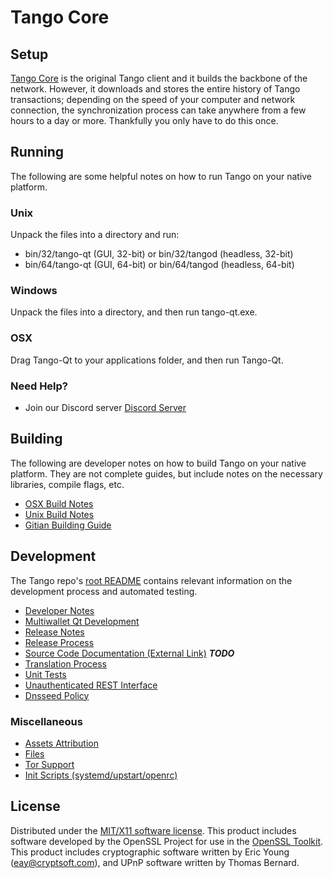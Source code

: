 Tango Core
=====================

Setup
---------------------
[Tango Core](https://www.tngo.network) is the original Tango client and it builds the backbone of the network. However, it downloads and stores the entire history of Tango transactions; depending on the speed of your computer and network connection, the synchronization process can take anywhere from a few hours to a day or more. Thankfully you only have to do this once.

Running
---------------------
The following are some helpful notes on how to run Tango on your native platform.

### Unix

Unpack the files into a directory and run:

- bin/32/tango-qt (GUI, 32-bit) or bin/32/tangod (headless, 32-bit)
- bin/64/tango-qt (GUI, 64-bit) or bin/64/tangod (headless, 64-bit)

### Windows

Unpack the files into a directory, and then run tango-qt.exe.

### OSX

Drag Tango-Qt to your applications folder, and then run Tango-Qt.

### Need Help?

* Join our Discord server [Discord Server](https://discordapp.com/invite/9nzt37V)

Building
---------------------
The following are developer notes on how to build Tango on your native platform. They are not complete guides, but include notes on the necessary libraries, compile flags, etc.

- [OSX Build Notes](build-osx.md)
- [Unix Build Notes](build-unix.md)
- [Gitian Building Guide](gitian-building.md)

Development
---------------------
The Tango repo's [root README](https://github.com/tango/tango/blob/master/README.md) contains relevant information on the development process and automated testing.

- [Developer Notes](developer-notes.md)
- [Multiwallet Qt Development](multiwallet-qt.md)
- [Release Notes](release-notes.md)
- [Release Process](release-process.md)
- [Source Code Documentation (External Link)](https://dev.visucore.com/bitcoin/doxygen/) ***TODO***
- [Translation Process](translation_process.md)
- [Unit Tests](unit-tests.md)
- [Unauthenticated REST Interface](REST-interface.md)
- [Dnsseed Policy](dnsseed-policy.md)

### Miscellaneous
- [Assets Attribution](assets-attribution.md)
- [Files](files.md)
- [Tor Support](tor.md)
- [Init Scripts (systemd/upstart/openrc)](init.md)

License
---------------------
Distributed under the [MIT/X11 software license](http://www.opensource.org/licenses/mit-license.php).
This product includes software developed by the OpenSSL Project for use in the [OpenSSL Toolkit](https://www.openssl.org/). This product includes
cryptographic software written by Eric Young ([eay@cryptsoft.com](mailto:eay@cryptsoft.com)), and UPnP software written by Thomas Bernard.
